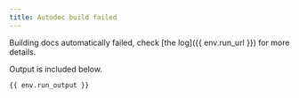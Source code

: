 ```yaml
---
title: Autodoc build failed
---
```


Building docs automatically failed, check [the log]({{ env.run_url }}) for more details.

Output is included below.

```
{{ env.run_output }}
```
